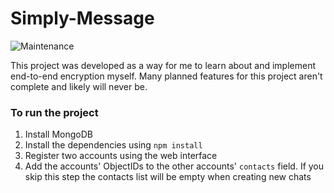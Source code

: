 # Simply-Message

![Maintenance](https://img.shields.io/maintenance/no/2021?style=flat-square)

This project was developed as a way for me to learn about and implement end-to-end encryption myself.
Many planned features for this project aren't complete and likely will never be.

### To run the project
1. Install MongoDB
2. Install the dependencies using `npm install`
3. Register two accounts using the web interface
4. Add the accounts' ObjectIDs to the other accounts' `contacts` field. If you skip this step the contacts list will be empty when creating new chats

